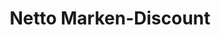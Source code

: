 ---
title: "Netto Marken-Discount"
url: /marktoberdorf/netto-marken-discount-bahnhofstrasse/
shop: Supermarkt
---